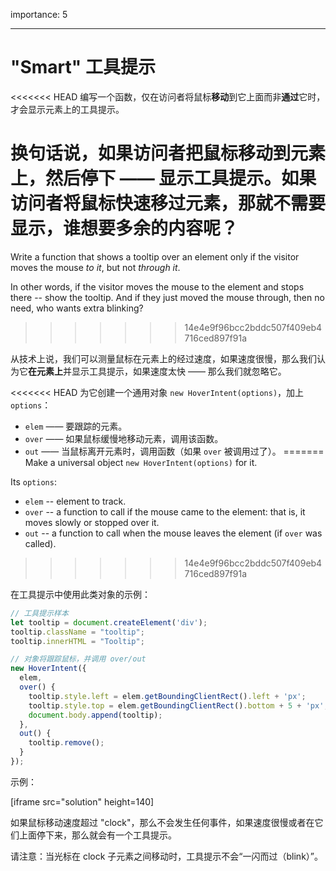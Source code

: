 importance: 5

---

# "Smart" 工具提示

<<<<<<< HEAD
编写一个函数，仅在访问者将鼠标**移动**到它上面而非**通过**它时，才会显示元素上的工具提示。

换句话说，如果访问者把鼠标移动到元素上，然后停下 —— 显示工具提示。如果访问者将鼠标快速移过元素，那就不需要显示，谁想要多余的内容呢？
=======
Write a function that shows a tooltip over an element only if the visitor moves the mouse *to it*, but not *through it*.

In other words, if the visitor moves the mouse to the element and stops there -- show the tooltip. And if they just moved the mouse through, then no need, who wants extra blinking?
>>>>>>> 14e4e9f96bcc2bddc507f409eb4716ced897f91a

从技术上说，我们可以测量鼠标在元素上的经过速度，如果速度很慢，那么我们认为它**在元素上**并显示工具提示，如果速度太快 —— 那么我们就忽略它。

<<<<<<< HEAD
为它创建一个通用对象 `new HoverIntent(options)`，加上 `options`：

- `elem` —— 要跟踪的元素。
- `over` —— 如果鼠标缓慢地移动元素，调用该函数。
- `out` —— 当鼠标离开元素时，调用函数（如果 `over` 被调用过了）。
=======
Make a universal object `new HoverIntent(options)` for it.

Its `options`:
- `elem` -- element to track.
- `over` -- a function to call if the mouse came to the element: that is, it moves slowly or stopped over it.
- `out` -- a function to call when the mouse leaves the element (if `over` was called).
>>>>>>> 14e4e9f96bcc2bddc507f409eb4716ced897f91a

在工具提示中使用此类对象的示例：

```js
// 工具提示样本
let tooltip = document.createElement('div');
tooltip.className = "tooltip";
tooltip.innerHTML = "Tooltip";

// 对象将跟踪鼠标，并调用 over/out
new HoverIntent({
  elem,
  over() {
    tooltip.style.left = elem.getBoundingClientRect().left + 'px';
    tooltip.style.top = elem.getBoundingClientRect().bottom + 5 + 'px';
    document.body.append(tooltip);
  },
  out() {
    tooltip.remove();
  }
});
```

示例：

[iframe src="solution" height=140]

如果鼠标移动速度超过 "clock"，那么不会发生任何事件，如果速度很慢或者在它们上面停下来，那么就会有一个工具提示。

请注意：当光标在 clock 子元素之间移动时，工具提示不会“一闪而过（blink）”。
